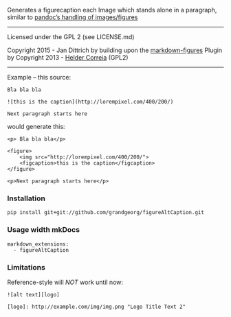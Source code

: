 Generates a figurecaption each Image which stands alone in a paragraph,
similar to [pandoc’s handling of images/figures](http://pandoc.org/README.html#extension-implicit_figures)

--------------------------------------------

Licensed under the GPL 2 (see LICENSE.md)

Copyright 2015 - Jan Dittrich by
building upon the [markdown-figures](https://github.com/helderco/markdown-figures) Plugin by
Copyright 2013 - [Helder Correia](http://heldercorreia.com) (GPL2)

--------------------------------------------

Example – this source:

    Bla bla bla

    ![this is the caption](http://lorempixel.com/400/200/)

    Next paragraph starts here

would generate this:

    <p> Bla bla bla</p>

    <figure>
        <img src="http://lorempixel.com/400/200/">
        <figcaption>this is the caption</figcaption>
    </figure>

    <p>Next paragraph starts here</p>

### Installation

```
pip install git+git://github.com/grandgeorg/figureAltCaption.git
```


### Usage width mkDocs
```
markdown_extensions:
  - figureAltCaption
```

### Limitations

Reference-style will *NOT* work until now:
```
![alt text][logo]

[logo]: http://example.com/img/img.png "Logo Title Text 2"
```